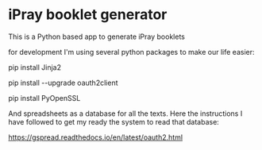 iPray booklet generator
=======================

This is a Python based app to generate iPray booklets

for development I'm using several python packages to make our life easier:

<p>pip install Jinja2
<p>pip install --upgrade oauth2client
<p>pip install PyOpenSSL

And spreadsheets as a database for all the texts. Here the instructions I have followed to get my ready the system to read that database:

https://gspread.readthedocs.io/en/latest/oauth2.html
